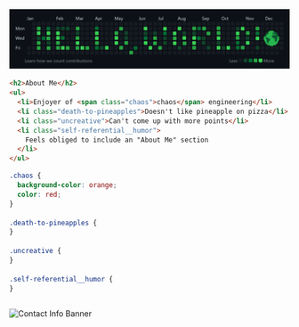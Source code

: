 <!-- Custom "Hello, World!" Banner (Made with Canva) -->
<img src="hello-world-banner.png" alt="'Hello, World!' Banner">

```html
<h2>About Me</h2>
<ul>
  <li>Enjoyer of <span class="chaos">chaos</span> engineering</li>
  <li class="death-to-pineapples">Doesn't like pineapple on pizza</li>
  <li class="uncreative">Can't come up with more points</li>
  <li class="self-referential__humor">
    Feels obliged to include an "About Me" section
  </li>
</ul>
```

<link rel="stylesheet" href="https://cdn.jsdelivr.net/gh/devicons/devicon@v2.15.1/devicon.min.css">
<i class="devicon-html5-plain-wordmark colored"></i>

<!-- CSS code explaining more specifics, adding "flavour" and "styling" to simple and bland HTML stuff from top
style classes from above html!!! -->

```css
.chaos {
  background-color: orange;
  color: red;
}

.death-to-pineapples {
}

.uncreative {
}

.self-referential__humor {
}
```

```js

```

<!-- Custom Contact Info Banner (Made with Canva) -->
<img src="" alt="Contact Info Banner">

<!-- todo:
 - move span styling to css section?? use <style> and <script> or "separate files"???
 - add doctype short form so its "valid" html?? "!..." so like
condensed with the side chevron arrows
 - add <link>s to css and js sections, -->

<!-- ## **`About Me`** -->

<!-- look to external css? -->

<!-- https://camo.githubusercontent.com/49fbb99f92674cc6825349b154b65aaf4064aec465d61e8e1f9fb99da3d922a1/68747470733a2f2f696d672e736869656c64732e696f2f62616467652f68746d6c352d2532334533344632362e7376673f7374796c653d666f722d7468652d6261646765266c6f676f3d68746d6c35266c6f676f436f6c6f723d7768697465 -->

<!-- Chaos engineering, custom gifs, open source contributer, professional yak shaver, cloud tech  -->

<!-- 1. About me (HTML)
1. Tech stack (CSS)
2. Learning Queue (JavaScript?)
3. Contact info (github activity overview design?) -->

<!-- incorporate github activity overview axes somehow -->

<!--
**aaren-aras/aaren-aras** is a ✨ _special_ ✨ repository because its `README.md` (this file) appears on your GitHub profile.
Here are some ideas to get you started:

- 🔭 I’m currently working on ...
- 🌱 I’m currently learning ...
- 👯 I’m looking to collaborate on ..
- 🤔 I’m looking for help with ...
- 💬 Ask me about ...
- 📫 How to reach me: ...
- 😄 Pronouns: ...
- ⚡ Fun fact: ...
-->
